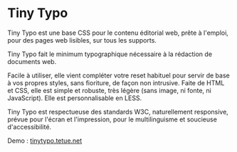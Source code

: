 Tiny Typo
=========

Tiny Typo est une base CSS pour le contenu éditorial web, prête à l'emploi, pour des pages web lisibles, sur tous les supports.

Tiny Typo fait le minimum typographique nécessaire à la rédaction de documents web.

Facile à utiliser, elle vient compléter votre reset habituel pour servir de base à vos propres styles, sans fioriture, de façon non intrusive. Faite de HTML et CSS, elle est simple et robuste, très légère (sans image, ni fonte, ni JavaScript). Elle est personnalisable en LESS.

Tiny Typo est respectueuse des standards W3C, naturellement responsive, prévue pour l'écran et l'impression, pour le multilinguisme et soucieuse d'accessibilité.

Demo : [tinytypo.tetue.net](http://tinytypo.tetue.net)